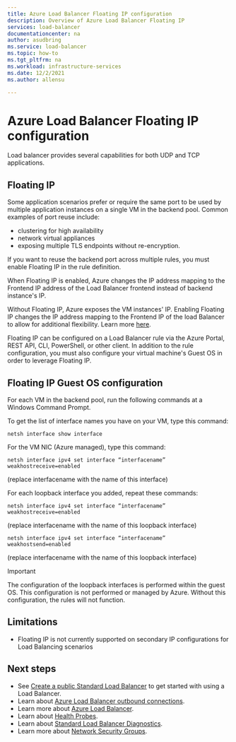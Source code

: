 ```yaml
---
title: Azure Load Balancer Floating IP configuration
description: Overview of Azure Load Balancer Floating IP
services: load-balancer
documentationcenter: na
author: asudbring
ms.service: load-balancer
ms.topic: how-to
ms.tgt_pltfrm: na
ms.workload: infrastructure-services
ms.date: 12/2/2021
ms.author: allensu

---
```


# Azure Load Balancer Floating IP configuration

Load balancer provides several capabilities for both UDP and TCP applications.

## Floating IP

Some application scenarios prefer or require the same port to be used by multiple application instances on a single VM in the backend pool. Common examples of port reuse include: 
- clustering for high availability
- network virtual appliances
- exposing multiple TLS endpoints without re-encryption. 

If you want to reuse the backend port across multiple rules, you must enable Floating IP in the rule definition.

When Floating IP is enabled, Azure changes the IP address mapping to the Frontend IP address of the Load Balancer frontend instead of backend instance's IP. 

Without Floating IP, Azure exposes the VM instances' IP. Enabling Floating IP changes the IP address mapping to the Frontend IP of the load Balancer to allow for additional flexibility. Learn more [here](load-balancer-multivip-overview.md).

Floating IP can be configured on a Load Balancer rule via the Azure Portal, REST API, CLI, PowerShell, or other client. In addition to the rule configuration, you must also configure your virtual machine's Guest OS in order to leverage Floating IP.

## Floating IP Guest OS configuration
For each VM in the backend pool, run the following commands at a Windows Command Prompt.

To get the list of interface names you have on your VM, type this command:

```console
netsh interface show interface 
```

For the VM NIC (Azure managed), type this command:

```console
netsh interface ipv4 set interface “interfacename” weakhostreceive=enabled
```

(replace interfacename with the name of this interface)

For each loopback interface you added, repeat these commands:

```console
netsh interface ipv4 set interface “interfacename” weakhostreceive=enabled 
```

(replace interfacename with the name of this loopback interface)

```console
netsh interface ipv4 set interface “interfacename” weakhostsend=enabled 
```

(replace interfacename with the name of this loopback interface)

> [!IMPORTANT]
> The configuration of the loopback interfaces is performed within the guest OS. This configuration is not performed or managed by Azure. Without this configuration, the rules will not function.

## <a name = "limitations"></a>Limitations

- Floating IP is not currently supported on secondary IP configurations for Load Balancing scenarios

## Next steps

- See [Create a public Standard Load Balancer](quickstart-load-balancer-standard-public-portal.md) to get started with using a Load Balancer.
- Learn about [Azure Load Balancer outbound connections](load-balancer-outbound-connections.md).
- Learn more about [Azure Load Balancer](load-balancer-overview.md).
- Learn about [Health Probes](load-balancer-custom-probe-overview.md).
- Learn about [Standard Load Balancer Diagnostics](load-balancer-standard-diagnostics.md).
- Learn more about [Network Security Groups](../virtual-network/network-security-groups-overview.md).
